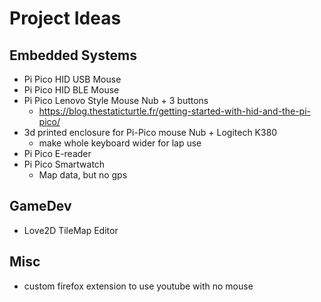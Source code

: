 # Project Ideas

## Embedded Systems

- Pi Pico HID USB Mouse
- Pi Pico HID BLE Mouse
- Pi Pico Lenovo Style Mouse Nub + 3 buttons
    - https://blog.thestaticturtle.fr/getting-started-with-hid-and-the-pi-pico/
- 3d printed enclosure for Pi-Pico mouse Nub + Logitech K380
    - make whole keyboard wider for lap use
- Pi Pico E-reader
- Pi Pico Smartwatch
    - Map data, but no gps

## GameDev

- Love2D TileMap Editor

## Misc

- custom firefox extension to use youtube with no mouse
